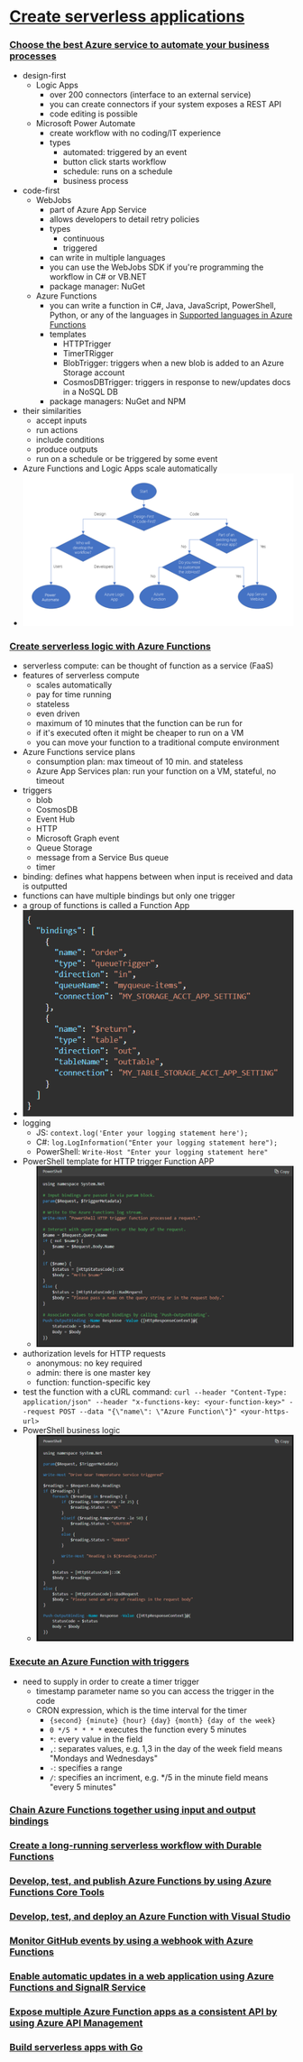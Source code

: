 # [Create serverless applications](https://docs.microsoft.com/en-us/learn/paths/create-serverless-applications/)

### [Choose the best Azure service to automate your business processes](https://docs.microsoft.com/en-us/learn/modules/choose-azure-service-to-integrate-and-automate-business-processes/)
- design-first
    - Logic Apps
        - over 200 connectors (interface to an external service)
        - you can create connectors if your system exposes a REST API
        - code editing is possible
    - Microsoft Power Automate
        - create workflow with no coding/IT experience
        - types
            - automated: triggered by an event
            - button click starts workflow
            - schedule: runs on a schedule
            - business process
- code-first
    - WebJobs
        - part of Azure App Service
        - allows developers to detail retry policies
        - types
            - continuous
            - triggered
        - can write in multiple languages
        - you can use the WebJobs SDK if you're programming the workflow in C# or VB.NET
        - package manager: NuGet
    - Azure Functions
        - you can write a function in C#, Java, JavaScript, PowerShell, Python, or any of the languages in [Supported languages in Azure Functions](https://docs.microsoft.com/en-us/azure/azure-functions/supported-languages)
        - templates
            - HTTPTrigger
            - TimerTRigger
            - BlobTrigger: triggers when a new blob is added to an Azure Storage account
            - CosmosDBTrigger: triggers in response to new/updates docs in a NoSQL DB
        - package managers: NuGet and NPM
- their similarities
    - accept inputs
    - run actions
    - include conditions
    - produce outputs
    - run on a schedule or be triggered by some event
- Azure Functions and Logic Apps scale automatically
- ![choice flow diagram](choice-flow-diagram.png)

### [Create serverless logic with Azure Functions](https://docs.microsoft.com/en-us/learn/modules/create-serverless-logic-with-azure-functions/)
- serverless compute: can be thought of function as a service (FaaS)
- features of serverless compute
    - scales automatically
    - pay for time running
    - stateless
    - even driven
    - maximum of 10 minutes that the function can be run for
    - if it's executed often it might be cheaper to run on a VM
    - you can move your function to a traditional compute environment
- Azure Functions service plans
    - consumption plan: max timeout of 10 min. and stateless
    - Azure App Services plan: run your function on a VM, stateful, no timeout
- triggers
    - blob
    - CosmosDB
    - Event Hub
    - HTTP
    - Microsoft Graph event
    - Queue Storage
    - message from a Service Bus queue
    - timer
- binding: defines what happens between when input is received and data is outputted
- functions can have multiple bindings but only one trigger
- a group of functions is called a Function App
- ![function.json](functionjson.png)
- logging
    - JS: `context.log('Enter your logging statement here');`
    - C#: `log.LogInformation("Enter your logging statement here");`
    - PowerShell: `Write-Host "Enter your logging statement here"`
- PowerShell template for HTTP trigger Function APP
    - ![powershell template](powershelltemplate.png)
- authorization levels for HTTP requests
    - anonymous: no key required
    - admin: there is one master key
    - function: function-specific key
- test the function with a cURL command: `curl --header "Content-Type: application/json" --header "x-functions-key: <your-function-key>" --request POST --data "{\"name\": \"Azure Function\"}" <your-https-url>`
- PowerShell business logic
    - ![powershell function](powershellfunction.png)

### [Execute an Azure Function with triggers](https://docs.microsoft.com/en-us/learn/modules/execute-azure-function-with-triggers/)
- need to supply in order to create a timer trigger
    - timestamp parameter name so you can access the trigger in the code
    - CRON expression, which is the time interval for the timer
        - `{second} {minute} {hour} {day} {month} {day of the week}`
        - `0 */5 * * * *` executes the function every 5 minutes
        - `*`: every value in the field
        - `,`: separates values, e.g. 1,3 in the day of the week field means "Mondays and Wednesdays"
        - `-`: specifies a range
        - `/`: specifies an incriment, e.g. */5 in the minute field means "every 5 minutes"

### [Chain Azure Functions together using input and output bindings](https://docs.microsoft.com/en-us/learn/modules/chain-azure-functions-data-using-bindings/)

### [Create a long-running serverless workflow with Durable Functions](https://docs.microsoft.com/en-us/learn/modules/create-long-running-serverless-workflow-with-durable-functions/)

### [Develop, test, and publish Azure Functions by using Azure Functions Core Tools](https://docs.microsoft.com/en-us/learn/modules/develop-test-deploy-azure-functions-with-core-tools/)

### [Develop, test, and deploy an Azure Function with Visual Studio](https://docs.microsoft.com/en-us/learn/modules/develop-test-deploy-azure-functions-with-visual-studio/)

### [Monitor GitHub events by using a webhook with Azure Functions](https://docs.microsoft.com/en-us/learn/modules/monitor-github-events-with-a-function-triggered-by-a-webhook/)

### [Enable automatic updates in a web application using Azure Functions and SignalR Service](https://docs.microsoft.com/en-us/learn/modules/automatic-update-of-a-webapp-using-azure-functions-and-signalr/)

### [Expose multiple Azure Function apps as a consistent API by using Azure API Management](https://docs.microsoft.com/en-us/learn/modules/build-serverless-api-with-functions-api-management/)

### [Build serverless apps with Go](https://docs.microsoft.com/en-us/learn/modules/serverless-go/)
